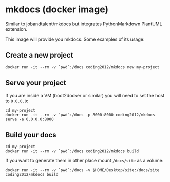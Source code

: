 mkdocs (docker image)
=====================

Similar to jobandtalent/mkdocs but integrates PythonMarkdown PlantUML extension.

This image will provide you mkdocs. Some examples of its usage:

Create a new project
--------------------

    docker run -it --rm -v `pwd`:/docs coding2012/mkdocs new my-project

Serve your project
------------------

If you are inside a VM (boot2docker or similar) you will need to set the host to `0.0.0.0`:

    cd my-project
    docker run -it --rm -v `pwd`:/docs -p 8000:8000 coding2012/mkdocs serve -a 0.0.0.0:8000

Build your docs
---------------

    cd my-project
    docker run -it --rm -v `pwd`:/docs coding2012/mkdocs build

If you want to generate them in other place mount `/docs/site` as a volume:

    docker run -it --rm -v `pwd`:/docs -v $HOME/Desktop/site:/docs/site coding2012/mkdocs build
